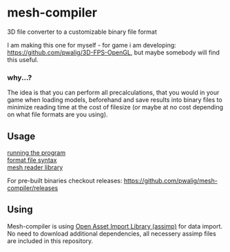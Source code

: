 # mesh-compiler
3D file converter to a customizable binary file format

I am making this one for myself - for game i am developing: https://github.com/pwalig/3D-FPS-OpenGL, but maybe somebody will find this useful.

### why...?

The idea is that you can perform all precalculations, that you would in your game when loading models, beforehand and save results into binary files to minimize reading time at the cost of filesize (or maybe at no cost depending on what file formats are you using).

## Usage
[running the program](https://github.com/pwalig/mesh-compiler/wiki/usage)  
[format file syntax](https://github.com/pwalig/mesh-compiler/wiki/format-file-syntax)  
[mesh reader library](https://github.com/pwalig/mesh-compiler/wiki/mesh-reader-library)

For pre-built binaries checkout releases: https://github.com/pwalig/mesh-compiler/releases

## Using
Mesh-compiler is using [Open Asset Import Library (assimp)](https://github.com/assimp/assimp) for data import. No need to download additional dependencies, all necessery assimp files are included in this repository.
